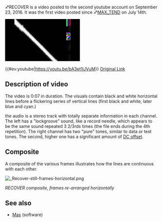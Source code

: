 ♐RECOVER is a video posted to the second youtube account on September
23, 2016. It was the first video posted since
♐[MAX\_TEND](MAX_TEND "wikilink") on July 14th.

![Thumbnail of ♐RECOVER](Recover.jpeg "Thumbnail of ♐RECOVER")

{{\#ev:youtube|<https://youtu.be/bA3et1jJVuM>}} [Original Link](https://youtu.be/On5s_K6u104)

## Description of video

The video is 0:07 in duration. The visuals contain black and white
horizontal lines before a flickering series of vertical lines (first
black and white, later blue and cyan.)

the audio is a stereo track with totally separate information in each
channel. The left has a "lockgroove" sound, like a record needle, which
appears to be the same sound repeated 3 2/3rds times (the file ends
during the 4th repetition). The right channel has two "pure" tones,
similar to data or test tones. The second, higher one has a significant
amount of [DC offset](DC_offset "wikilink").

## Composite

A composite of the various frames illustrates how the lines are
continuous with each other.

![\_Recover-still-frames-horizontal.png](_Recover-still-frames-horizontal.png)

*RECOVER composite, frames re-arranged horizontally*

## See also

  - [Max](Max "wikilink") (software)
